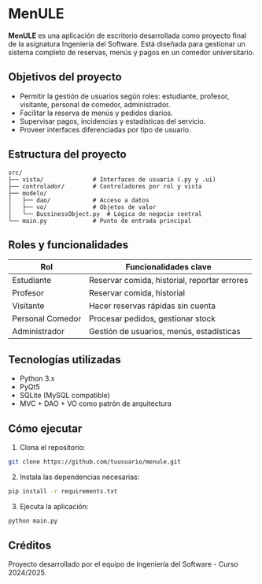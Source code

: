 # MenULE

**MenULE** es una aplicación de escritorio desarrollada como proyecto final de la asignatura Ingeniería del Software. Está diseñada para gestionar un sistema completo de reservas, menús y pagos en un comedor universitario.

## Objetivos del proyecto
- Permitir la gestión de usuarios según roles: estudiante, profesor, visitante, personal de comedor, administrador.
- Facilitar la reserva de menús y pedidos diarios.
- Supervisar pagos, incidencias y estadísticas del servicio.
- Proveer interfaces diferenciadas por tipo de usuario.

## Estructura del proyecto
```
src/
├── vista/              # Interfaces de usuario (.py y .ui)
├── controlador/        # Controladores por rol y vista
├── modelo/
│   ├── dao/            # Acceso a datos
│   ├── vo/             # Objetos de valor
│   └── BussinessObject.py  # Lógica de negocio central
└── main.py             # Punto de entrada principal
```

## Roles y funcionalidades
| Rol               | Funcionalidades clave                          |
|------------------|-----------------------------------------------|
| Estudiante        | Reservar comida, historial, reportar errores |
| Profesor          | Reservar comida, historial                   |
| Visitante         | Hacer reservas rápidas sin cuenta           |
| Personal Comedor  | Procesar pedidos, gestionar stock           |
| Administrador     | Gestión de usuarios, menús, estadísticas    |

## Tecnologías utilizadas
- Python 3.x
- PyQt5
- SQLite (MySQL compatible)
- MVC + DAO + VO como patrón de arquitectura

## Cómo ejecutar
1. Clona el repositorio:
```bash
git clone https://github.com/tuusuario/menule.git
```
2. Instala las dependencias necesarias:
```bash
pip install -r requirements.txt
```
3. Ejecuta la aplicación:
```bash
python main.py
```

## Créditos
Proyecto desarrollado por el equipo de Ingeniería del Software - Curso 2024/2025.
